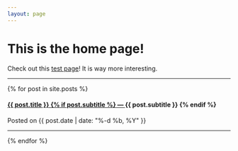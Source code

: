```yaml
---
layout: page
---
```


# This is the home page!

Check out this <a href="{{site.baseurl}}/test-page.html"> test page</a>!
It is way more interesting. 

<hr>

{% for post in site.posts %}
<div class="post-preview">
    <a href="{{ post.url | prepend: site.baseurl }}">
        <h4 class="post-title">
            {{ post.title }}
            {% if post.subtitle %}
            &mdash;
            <a class="post-subtitle">
                {{ post.subtitle }}
            </a>
            {% endif %}
        </h4>
    </a>
    <p class="post-meta">Posted on {{ post.date | date: "%-d %b, %Y" }}</p>
</div>
<hr>
{% endfor %}
